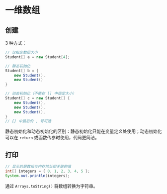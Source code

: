 # 一维数组

## 创建

3 种方式：

```java
// 仅指定数组大小
Student[] a = new Student[4];

// 静态初始化
Student[] b = {
    new Student(),
	new Student()
}

// 动态初始化（不能在 [] 中指定大小）
Student[] c = new Student[] {
    new Student(),
	new Student(),
	new Student(),
}
// {} 中最后的 , 号可选
```

静态初始化和动态初始化的区别：静态初始化只能在变量定义处使用；动态初始化可以在 `return` 或函数传参时使用，代码更简洁。

## 打印

```java
// 显示的是数组与内存地址相关联的值
int[] integers = { 0, 1, 2, 3, 4, 5 };  
System.out.println(integers);
```

通过 `Arrays.toString()` 将数组转换为字符串。
